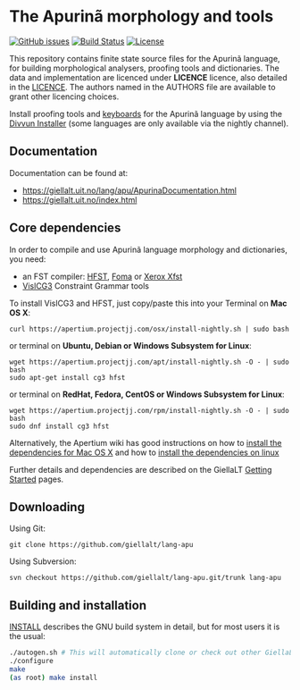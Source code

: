 The Apurinã morphology and tools
==========================================

[![GitHub issues](https://img.shields.io/github/issues-raw/giellalt/lang-apu)](https://github.com/giellalt/lang-apu/issues)
[![Build Status](https://github.com/giellalt/lang-apu/workflows/Speller%20CI+CD/badge.svg)](https://github.com/giellalt/lang-apu/actions)
[![License](https://img.shields.io/github/license/giellalt/lang-apu)](https://raw.githubusercontent.com/giellalt/lang-apu/develop/LICENSE)

This repository contains finite state source files for the Apurinã language,
for building morphological analysers, proofing tools
and dictionaries. The data and implementation are licenced under __LICENCE__
licence, also detailed in the
[LICENCE](https://github.com/giellalt/lang-apu/blob/develop/LICENCE). The
authors named in the AUTHORS file are available to grant other licencing
choices.

Install proofing tools and [keyboards](https://github.com/giellalt/keyboard-apu)
for the Apurinã language by using the [Divvun Installer](http://divvun.no)
(some languages are only available via the nightly channel).

Documentation
-------------

Documentation can be found at:

-   <https://giellalt.uit.no/lang/apu/ApurinaDocumentation.html>
-   <https://giellalt.uit.no/index.html>

Core dependencies
-----------------

In order to compile and use Apurinã language morphology and
dictionaries, you need:

- an FST compiler: [HFST](https://github.com/hfst/hfst), [Foma](https://github.com/mhulden/foma) or [Xerox Xfst](https://web.stanford.edu/~laurik/fsmbook/home.html)
- [VislCG3](https://visl.sdu.dk/svn/visl/tools/vislcg3/trunk) Constraint Grammar tools

To install VislCG3 and HFST, just copy/paste this into your Terminal on **Mac OS X**:

```
curl https://apertium.projectjj.com/osx/install-nightly.sh | sudo bash
```

or terminal on **Ubuntu, Debian or Windows Subsystem for Linux**:

```
wget https://apertium.projectjj.com/apt/install-nightly.sh -O - | sudo bash
sudo apt-get install cg3 hfst
```

or terminal on **RedHat, Fedora, CentOS or Windows Subsystem for Linux**:

```
wget https://apertium.projectjj.com/rpm/install-nightly.sh -O - | sudo bash
sudo dnf install cg3 hfst
```

Alternatively, the Apertium wiki has good instructions on how to [install the dependencies for Mac
OS X](https://wiki.apertium.org/wiki/Apertium_on_Mac_OS_X) and how to [install
the dependencies on
linux](https://wiki.apertium.org/wiki/Installation_of_grammar_libraries)

Further details and dependencies are described on the GiellaLT [Getting Started](https://giellalt.uit.no/infra/GettingStarted.html) pages.

Downloading
-----------

Using Git:
```
git clone https://github.com/giellalt/lang-apu
```

Using Subversion:
```
svn checkout https://github.com/giellalt/lang-apu.git/trunk lang-apu
```

Building and installation
-------------------------

[INSTALL](https://github.com/giellalt/lang-apu/blob/develop/INSTALL)
describes the GNU build system in detail, but for most users it is the usual:

```sh
./autogen.sh # This will automatically clone or check out other GiellaLT dependencies
./configure
make
(as root) make install
```

